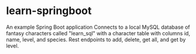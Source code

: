 # learn-springboot
An example Spring Boot application 
Connects to a local MySQL database of fantasy characters called "learn_sql" with a character table with columns id, name, level, and species.
Rest endpoints to add, delete, get all, and get by level.
